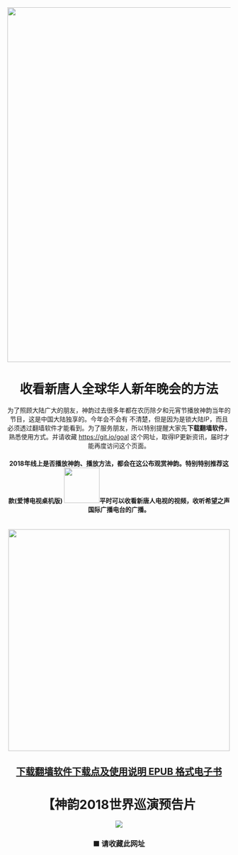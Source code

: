 
 
 
<img src="https://github.com/j168/j688/blob/master/img/19-2.jpg" width="800">
 
 
 <div align="center"><h1>收看新唐人全球华人新年晚会的方法</h1>
	
	
为了照顾大陆广大的朋友，神韵过去很多年都在农历除夕和元宵节播放神韵当年的节目，这是中国大陆独享的。今年会不会有 不清楚，但是因为是锁大陆IP，而且必须透过翻墙软件才能看到。为了服务朋友，所以特别提醒大家先<b>下载翻墙软件</b>，熟悉使用方式。并请收藏 https://git.io/goal 这个网址，取得IP更新资讯，届时才能再度访问这个页面。

<h4>2018年线上是否播放神韵、播放方法，都会在这公布观赏神韵。特别特别推荐这款(爱博电视桌机版)
 <a href="https://github.com/j168/j688/blob/master/fq/Green_iPPOTV.exe?raw=true"><img src="https://github.com/j168/j688/blob/master/menu/ip.jpg" width="80"></a>平时可以收看新唐人电视的视频，收听希望之声国际广播电台的广播。</h4><br>
		

<div align="center"><a href="https://github.com/j168/j688/blob/master/sof.md"><img src="https://github.com/j168/j688/blob/master/menu/fang.jpg" width="500" hight="25"></div>


[<div align="center"><h2>下载翻墙软件下载点及使用说明 EPUB 格式电子书</h2></div>](https://github.com/j168/j688/blob/master/ebook/epub/fangqian%20(2).epub?raw=true)

<h1>【神韵2018世界巡演预告片</h1>
<img src="https://github.com/j168/j688/blob/master/menu/show1.jpg">
<h3>■ 请收藏此网址</h3>
